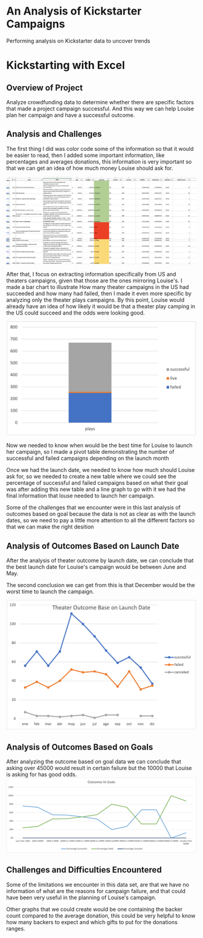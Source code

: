 # An Analysis of Kickstarter Campaigns
Performing analysis on Kickstarter data to uncover trends
# Kickstarting with Excel

## Overview of Project
Analyze crowdfunding data to determine whether there are specific factors that made a project campaign successful. And this way we can help Louise plan her campaign and have a successful outcome.


## Analysis and Challenges
The first thing I did was color code some of the information so that it would be easier to read, then I added some important information, like percentages and averages donations, this information is very important so that we can get an idea of how much money Louise should ask for.

![Getting Started](ExtraImages/ColorCoded.png)

After that, I focus on extracting information specifically from US and theaters campaigns, given that those are the ones mirroring Louise's. I made a bar chart to illustrate How many theater campaigns in the US had succeeded and how many had failed, then I made it even more specific by analyzing only the theater plays campaigns. By this point, Louise would already have an idea of how likely it would be that a theater play camping in the US could succeed and the odds were looking good.

![Getting Started](ExtraImages/PlaysInUS.png )

Now we needed to know when would be the best time for Louise to launch her campaign, so I made a pivot table demonstrating the number of successful and failed campaigns depending on the launch month


Once we had the launch date, we needed to know how much should Louise ask for, so we needed to create a new table where we could see the percentage of successful and failed campaigns based on what their goal was after adding this new table and a line graph to go with it we had the final information that louse needed to launch her campaign.

Some of the challenges that we encounter were in this last analysis of outcomes based on goal because the data is not as clear as with the launch dates, so we need to pay a little more attention to all the different factors so that we can make the right desition 



## Analysis of Outcomes Based on Launch Date

After the analysis of theater outcome by launch date, we can conclude that the best launch date for Louise's campaign would be between June and May.

The second conclusion we can get from this is that December would be the worst time to launch the campaign.


![Getting Started](Resources/Theater_Outcomes_vs_Launch.png)



## Analysis of Outcomes Based on Goals
After analyzing the outcome based on goal data we can conclude  that asking over 45000 would result in certain failure but the 10000 that Louise is asking for has good odds.
![Getting Started](Resources/Outcomes_vs_Goals.png)

## Challenges and Difficulties Encountered

Some of the limitations we encounter in this data set, are that we have no information of what are the reasons for campaign failure, and that could have been very useful in the planning of Louise's campaign.

Other graphs that we could create would be one containing the backer count compared to the average donation, this could be very helpful to know how many backers to expect and which gifts to put for the donations ranges.

